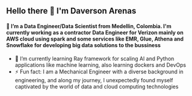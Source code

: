 ## Hello there 👋 I'm Daverson Arenas
#### 🔭 I’m a Data Engineer/Data Scientist from Medellin, Colombia. I'm currently working as a contractor Data Engineer for Verizon mainly on AWS cloud using spark and some services like EMR, Glue, Athena and Snowflake for developing big data solutions to the bussiness


- 🌱 I’m currently learning Ray framework for scaling AI and Python applications like machine learning, also learning dockers and DevOps
- ⚡ Fun fact: I am a Mechanical Engineer with a diverse background in engineering, and along my journey, I unexpectedly found myself captivated by the world of data and cloud computing technologies
  
<!--
**DaverArenas/DaverArenas** is a ✨ _special_ ✨ repository because its `README.md` (this file) appears on your GitHub profile.

Here are some ideas to get you started:

- 🔭 I’m currently working on ...
- 🌱 I’m currently learning ...
- 👯 I’m looking to collaborate on ...
- 🤔 I’m looking for help with ...
- 💬 Ask me about ...
- 📫 How to reach me: ...
- 😄 Pronouns: ...
- ⚡ Fun fact: ...
-->
